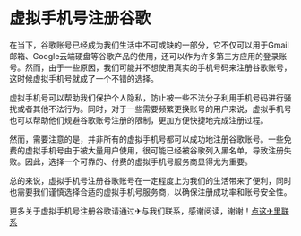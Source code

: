 # 虚拟手机号注册谷歌

在当下，谷歌账号已经成为我们生活中不可或缺的一部分，它不仅可以用于Gmail邮箱、Google云端硬盘等谷歌产品的使用，还可以作为许多第三方应用的登录账号。然而，由于一些原因，我们可能并不想使用真实的手机号码来注册谷歌账号，这时候虚拟手机号就成了一个不错的选择。

虚拟手机号可以帮助我们保护个人隐私，防止被一些不法分子利用手机号码进行骚扰或者其他不法行为。同时，对于一些需要频繁更换账号的用户来说，虚拟手机号也可以帮助他们规避谷歌账号注册的限制，更加方便快捷地完成注册过程。

然而，需要注意的是，并非所有的虚拟手机号都可以成功地注册谷歌账号。一些免费的虚拟手机号由于被大量用户使用，很可能已经被谷歌列入黑名单，导致注册失败。因此，选择一个可靠的、付费的虚拟手机号服务商显得尤为重要。

总的来说，虚拟手机号注册谷歌账号在一定程度上为我们的生活带来了便利，同时也需要我们谨慎选择合适的虚拟手机号服务商，以确保注册成功率和账号安全性。

更多关于虚拟手机号注册谷歌请通过✈与我们联系，感谢阅读，谢谢！[点这✈里联系](https://ads.k02.cc)